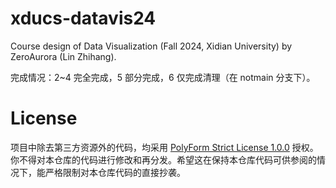 # xducs-datavis24

Course design of Data Visualization (Fall 2024, Xidian University) by ZeroAurora (Lin Zhihang).

完成情况：2~4 完全完成，5 部分完成，6 仅完成清理（在 notmain 分支下）。

# License

项目中除去第三方资源外的代码，均采用 [PolyForm Strict License 1.0.0](/LICENSE) 授权。你不得对本仓库的代码进行修改和再分发。希望这在保持本仓库代码可供参阅的情况下，能严格限制对本仓库代码的直接抄袭。

<!-- uncomment after course ends
尽管法律上无从实践，也请后来者尊重“学术诚信”四个字。

（这里本来应该有一篇情绪发泄的文章的但是还没来得及写。）
-->
